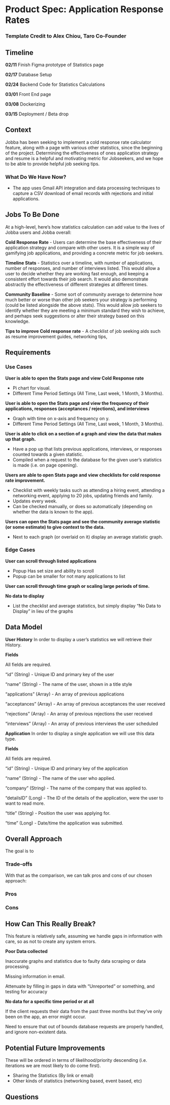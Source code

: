 # Product Spec: Application Response Rates
### Template Credit to Alex Chiou, Taro Co-Founder

## Timeline
**02/11** Finish Figma prototype of Statistics page

**02/17** Database Setup

**02/24** Backend Code for Statistics Calculations

**03/01** Front End page 

**03/08** Dockerizing

**03/15** Deployment / Beta drop

## Context
Jobba has been seeking to implement a cold response rate calculator feature, along with a page with various other statistics, since the beginning of the project. Determining the effectiveness of ones application strategy and resume is a helpful and motivating metric for Jobseekers, and we hope to be able to provide helpful job seeking tips.

### What Do We Have Now?
- The app uses Gmail API integration and data processing techniques to capture a CSV download of email records with rejections and initial applications.

## Jobs To Be Done
At a high-level, here’s how statistics calculation can add value to the lives of Jobba users and Jobba overall:

**Cold Response Rate** - Users can determine the base effectiveness of their application strategy and compare with other users. It is a simple way of gamifying job applications, and providing a concrete metric for job seekers.

**Timeline Stats** - Statistics over a timeline, with number of applications, number of responses, and number of interviews listed. This would allow a user to decide whether they are working fast enough, and keeping a consistent effort towards their job search. It would also demonstrate abstractly the effectiveness of different strategies at different times.

**Community Baseline** - Some sort of community average to determine how much better or worse than other job seekers your strategy is performing (could be listed alongside the above stats). This would allow job seekers to identify whether they are meeting a minimum standard they wish to achieve, and perhaps seek suggestions or alter their strategy based on this knowledge.

**Tips to improve Cold response rate** - A checklist of job seeking aids such as resume improvement guides, networking tips, 

## Requirements

### Use Cases

**User is able to open the Stats page and view Cold Response rate**
- Pi chart for visual.
- Different Time Period Settings (All Time, Last week, 1 Month, 3 Months).

**User is able to open the Stats page and view the frequency of their applications, responses (acceptances / rejections), and interviews**
- Graph with time on x-axis and frequency on y.
- Different Time Period Settings (All Time, Last week, 1 Month, 3 Months).

**User is able to click on a section of a graph and view the data that makes up that graph.**
- Have a pop up that lists previous applications, interviews, or responses counted towards a given statistic.
- Compiled when a request to the database for the given user’s statistics is made (i.e. on page opening).

**Users are able to open Stats page and view checklists for cold response rate improvement.**
- Checklist with weekly tasks such as attending a hiring event, attending a networking event, applying to 20 jobs, updating friends and family.
- Updates every week.
- Can be checked manually, or does so automatically (depending on whether the data is known to the app).

**Users can open the Stats page and see the community average statistic (or some estimate) to give context to the data.**
- Next to each graph (or overlaid on it) display an average statistic graph.

### Edge Cases

**User can scroll through listed applications**
- Popup Has set size and ability to scroll 
- Popup can be smaller for not many applications to list 

**User can scroll through time graph or scaling large periods of time.**

**No data to display**
- List the checklist and average statistics, but simply display “No Data to Display” in lieu of the graphs


## Data Model

**User History**
In order to display a user’s statistics we will retrieve their History.

**Fields**

All fields are required.

“id” (String) - Unique ID and primary key of the user 

“name” (String) - The name of the user, shown in a title style

“applications” (Array<String>) - An array of previous applications 

“acceptances” (Array<String>) - An array of previous acceptances the user received

“rejections” (Array<String>) - An array of previous rejections the user received

“interviews” (Array<String>) - An array of previous interviews the user scheduled

**Application**
In order to display a single application we will use this data type.

**Fields**

All fields are required.

“id” (String) - Unique ID and primary key of the application 

“name” (String) - The name of the user who applied.

“company” (String) - The name of the company that was applied to.

“detailsID” (Long) - The ID of the details of the application, were the user to want to read more.

“title” (String) - Position the user was applying for.

“time” (Long) - Date/time the application was submitted.

## Overall Approach
The goal is to

### Trade-offs

With that as the comparison, we can talk pros and cons of our chosen approach:
### Pros

### Cons

## How Can This Really Break?

This feature is relatively safe, assuming we handle gaps in information with care, so as not to create any system errors.

**Poor Data collected**

Inaccurate graphs and statistics due to faulty data scraping or data processing. 

Missing information in email.

Attenuate by filling in gaps in data with “Unreported” or something, and testing for accuracy

**No data for a specific time period or at all**

If the client requests their data from the past three months but they’ve only been on the app, an error might occur. 

Need to ensure that out of bounds database requests are properly handled, and ignore non-existent data.


## Potential Future Improvements
These will be ordered in terms of likelihood/priority descending (i.e. iterations we are most likely to do come first).

- Sharing the Statistics (By link or email)
- Other kinds of statistics (networking based, event based, etc)

## Questions


